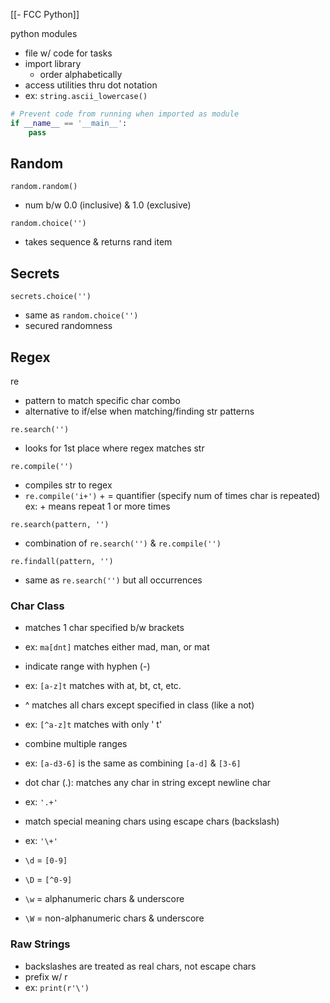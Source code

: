 [[- FCC Python]]

python modules
- file w/ code for tasks
- import library
	- order alphabetically
- access utilities thru dot notation
- ex: `string.ascii_lowercase()`

```python
# Prevent code from running when imported as module
if __name__ == '__main__':
	pass
```

## Random

`random.random()`
- num b/w 0.0 (inclusive) & 1.0 (exclusive)

`random.choice('')`
- takes sequence & returns rand item

## Secrets

`secrets.choice('')`
- same as `random.choice('')`
- secured randomness

## Regex

re
- pattern to match specific char combo
- alternative to if/else when matching/finding str patterns

`re.search('')`
- looks for 1st place where regex matches str

`re.compile('')`
- compiles str to regex
- `re.compile('i+')`
		+ = quantifier (specify num of times char is repeated)
		ex: + means repeat 1 or more times

`re.search(pattern, '')`
- combination of `re.search('')` & `re.compile('')`

`re.findall(pattern, '')`
- same as `re.search('')` but all occurrences

### Char Class

- matches 1 char specified b/w brackets
- ex: `ma[dnt]` matches either mad, man, or mat

- indicate range with hyphen (-)
- ex: `[a-z]t` matches with at, bt, ct, etc.

- ^ matches all chars except specified in class (like a not)
- ex: `[^a-z]t` matches with only ' t'

- combine multiple ranges
- ex: `[a-d3-6]` is the same as combining `[a-d]` & `[3-6]`

- dot char (.): matches any char in string except newline char
- ex: `'.+'`

- match special meaning chars using escape chars (backslash)
- ex: `'\+'`

- `\d` = `[0-9]`
- `\D` = `[^0-9]`
- `\w` = alphanumeric chars & underscore
- `\W` = non-alphanumeric chars & underscore
### Raw Strings

- backslashes are treated as real chars, not escape chars
- prefix w/ r
- ex: `print(r'\')`
